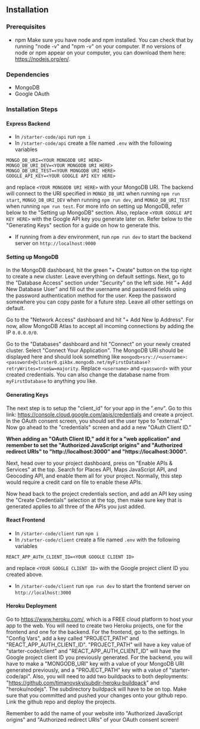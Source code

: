 ## Installation

### Prerequisites
* npm
Make sure you have node and npm installed. You can check that by running "node -v" and "npm -v" on your computer. If no versions of node or npm appear on your computer, you can download them here: https://nodejs.org/en/.

### Dependencies
* MongoDB
* Google OAuth

### Installation Steps

#### Express Backend
* In `/starter-code/api` run `npm i`
* In `/starter-code/api` create a file named `.env` with the following variables
```
MONGO_DB_URI=<YOUR MONGODB URI HERE>
MONGO_DB_URI_DEV=<YOUR MONGODB URI HERE>
MONGO_DB_URI_TEST=<YOUR MONGODB URI HERE>
GOOGLE_API_KEY=<YOUR GOOGLE API KEY HERE>
```
and replace `<YOUR MONGODB URI HERE>` with your MongoDB URI. The backend will connect to the URI specified in `MONGO_DB_URI` when running `npm run start`, `MONGO_DB_URI_DEV` when running `npm run dev`, and `MONGO_DB_URI_TEST` when running `npm run test`. For more info on setting up MongoDB, refer below to the "Setting up MongoDB" section.
Also, replace `<YOUR GOOGLE API KEY HERE>` with the Google API key you generate later on. Refer below to the "Generating Keys" section for a guide on how to generate this.

* If running from a dev environment, run `npm run dev` to start the backend server on `http://localhost:9000`

#### Setting up MongoDB
In the MongoDB dashboard, hit the green "+ Create" button on the top right to create a new cluster. Leave everything on default settings. Next, go to the "Database Access" section under "Security" on the left side. Hit "+ Add New Database User" and fill out the username and password fields using the password authentication method for the user. Keep the password somewhere you can copy paste for a future step. Leave all other settings on default.

Go to the "Network Access" dashboard and hit "+ Add New Ip Address". For now, allow MongoDB Atlas to accept all incoming connections by adding the IP `0.0.0.0/0`. 

Go to the "Databases" dashboard and hit "Connect" on your newly created cluster. Select "Connect Your Application". The MongoDB URI should be displayed here and should look something like `mongodb+srv://<username>:<password>@cluster0.gikbx.mongodb.net/myFirstDatabase?retryWrites=true&w=majority`. Replace `<username>` and `<password>` with your created credentials. You can also change the database name from `myFirstDatabase` to anything you like.

#### Generating Keys
The next step is to setup the "client_id" for your app in the ".env". Go to this link: https://console.cloud.google.com/apis/credentials and create a project. In the OAuth consent screen, you should set the user type to "external." Now go ahead to the "credentials" screen and add a new "OAuth Client ID."

**When adding an "OAuth Client ID," add it for a "web application" and remember to set the "Authorized JavaScript origins" and "Authorized redirect URIs" to "http://localhost:3000" and "https://localhost:3000".**

Next, head over to your project dashboard, press on "Enable APIs & Services" at the top. Search for Places API, Maps JavaScript API, and Geocoding API, and enable them all for your project. Normally, this step would require a credit card on file to enable these APIs.

Now head back to the project credentials section, and add an API key using the "Create Credentials" selection at the top, then make sure key that is generated applies to all three of the APIs you just added.

#### React Frontend
* In `/starter-code/client` run `npm i`
* In `/starter-code/client` create a file named `.env` with the following variables
```
REACT_APP_AUTH_CLIENT_ID=<YOUR GOOGLE CLIENT ID>
```
and replace `<YOUR GOOGLE CLIENT ID>` with the Google project client ID you created above. 
* In `/starter-code/client` run `npm run dev` to start the frontend server on `http://localhost:3000`

#### Heroku Deployment
Go to https://www.heroku.com/, which is a FREE cloud platform to host your app to the web. You will need to create two Heroku projects, one for the frontend and one for the backend. For the frontend, go to the settings. In "Config Vars", add a key called "PROJECT_PATH" and "REACT_APP_AUTH_CLIENT_ID". "PROJECT_PATH" will have a key value of "starter-code/client" and "REACT_APP_AUTH_CLIENT_ID" will have the Google project client ID you previously generated. 
For the backend, you will have to make a "MONGODB_URI" key with a value of your MongoDB URI generated previously, and a "PROJECT_PATH" key with a value of "starter-code/api". 
Also, you will need to add two buildpacks to both deployments: "https://github.com/timanovsky/subdir-heroku-buildpack" and "heroku/nodejs". The subdirectory buildpack will have to be on top. 
Make sure that you committed and pushed your changes onto your github repo. Link the github repo and deploy the projects.

Remember to add the name of your website into "Authorized JavaScript origins" and "Authorized redirect URIs" of your OAuth consent screen!
